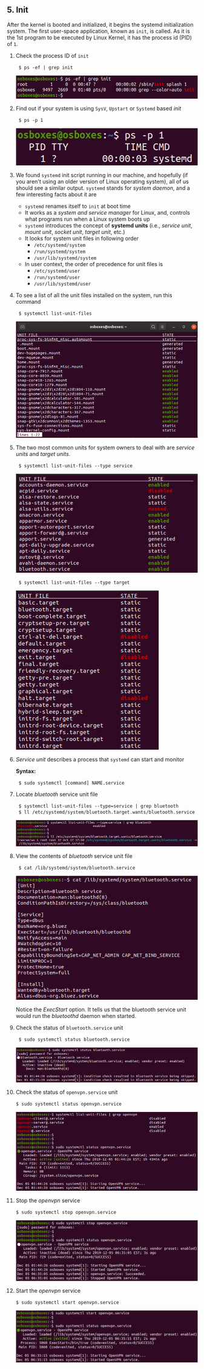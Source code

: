 ## 5. Init

After the kernel is booted and initialized, it begins the systemd initialization system. The first user-space application, known as `init`, is called. As it is the 1st program to be executed by Linux Kernel, it has the process id (PID) of `1`. 

1. Check the process ID of `init`

        $ ps -ef | grep init

    ![`init` process](../../image/17_init_process.png)

2. Find out if your system is using `SysV`, `Upstart` or `Systemd` based *init*

        $ ps -p 1

    ![](../../image/21_processNameFromPID.png)

3. We found `systemd` init script running in our machine, and hopefully (if you aren't using an older version of Linux operating system), all of us should see a similar output. `systemd` stands for *system daemon*, and a few interesting facts about it are

    * `systemd` renames itself to `init` at boot time
    * It works as a *system and service manager* for Linux, and, controls what programs run when a Linux system boots up
    * `systemd` introduces the concept of **systemd units** (i.e., *service unit*, *mount unit*, *socket unit*, *target unit*, etc.)
    * It looks for system unit files in following order
      * `/etc/systemd/system`
      * `/run/systemd/system`
      * `/usr/lib/systemd/system`
    * In user context, the order of precedence for unit files is
      * `/etc/systemd/user`
      * `/run/systemd/user`
      * `/usr/lib/systemd/user`

4. To see a list of all the unit files installed on the system, run this command

        $ systemctl list-unit-files

    ![List of all unit files](../../image/22_systemd_unit_files.png)

5. The two most common units for system owners to deal with are *service units* and *target units*.

        $ systemctl list-unit-files --type service

    ![service unit file](../../image/23_unit_files_service.png)

        $ systemctl list-unit-files --type target

    ![target unit file](../../image/23_unit_files_target.png)

6. *Service unit* describes a process that `systemd` can start and monitor

    **Syntax:**

        $ sudo systemctl [command] NAME.service

7. Locate *bluetooth* service unit file

        $ systemctl list-unit-files --type=service | grep bluetooth
        $ ll /etc/systemd/system/bluetooth.target.wants/bluetooth.service

    ![Locate service unit file](../../image/24a_locate_service_unit_file.png)

8. View the contents of *bluetooth* service unit file

        $ cat /lib/systemd/system/bluetooth.service

    ![View service unit file](../../image/24b_view_service_unit_file.png)

    Notice the *ExecStart* option. It tells us that the bluetooth service unit would run the *bluetoothd* daemon when started.

9. Check the status of `bluetooth.service` unit

        $ sudo systemctl status bluetooth.service

    ![Check bluetooth service status](../../image/24c_bluetooth_service_status.png)

10. Check the status of `openvpn.service` unit

        $ sudo systemctl status openvpn.service

    ![Check openvpn service status](../../image/24d_openvpn_service_status.png)

11. Stop the *openvpn* service

        $ sudo systemctl stop openvpn.service

    ![](../../image/24e_stop_service.png)

12. Start the *openvpn* service

        $ sudo systemctl start openvpn.service

    ![](../../image/24f_start_service.png)
